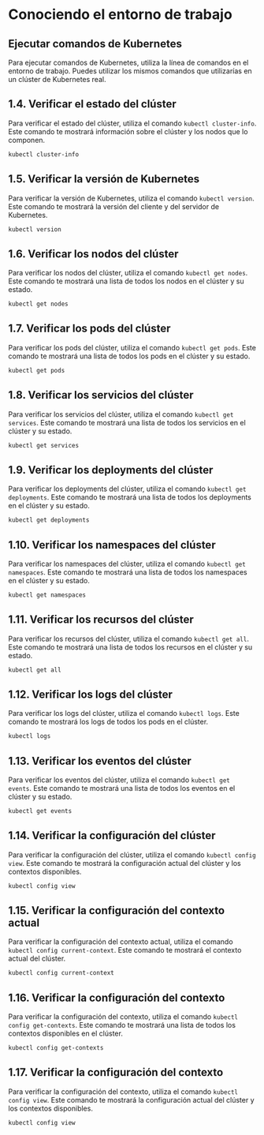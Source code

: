 # Conociendo el entorno de trabajo
## Ejecutar comandos de Kubernetes
Para ejecutar comandos de Kubernetes, utiliza la línea de comandos en el entorno de trabajo. Puedes utilizar los mismos comandos que utilizarías en un clúster de Kubernetes real.

## 1.4. Verificar el estado del clúster
Para verificar el estado del clúster, utiliza el comando `kubectl cluster-info`. Este comando te mostrará información sobre el clúster y los nodos que lo componen.
```bash
kubectl cluster-info
```

## 1.5. Verificar la versión de Kubernetes
Para verificar la versión de Kubernetes, utiliza el comando `kubectl version`. Este comando te mostrará la versión del cliente y del servidor de Kubernetes.
```bash
kubectl version
```

## 1.6. Verificar los nodos del clúster
Para verificar los nodos del clúster, utiliza el comando `kubectl get nodes`. Este comando te mostrará una lista de todos los nodos en el clúster y su estado.
```bash
kubectl get nodes
```

## 1.7. Verificar los pods del clúster
Para verificar los pods del clúster, utiliza el comando `kubectl get pods`. Este comando te mostrará una lista de todos los pods en el clúster y su estado.
```bash
kubectl get pods
```

## 1.8. Verificar los servicios del clúster
Para verificar los servicios del clúster, utiliza el comando `kubectl get services`. Este comando te mostrará una lista de todos los servicios en el clúster y su estado.
```bash
kubectl get services
```

## 1.9. Verificar los deployments del clúster
Para verificar los deployments del clúster, utiliza el comando `kubectl get deployments`. Este comando te mostrará una lista de todos los deployments en el clúster y su estado.
```bash
kubectl get deployments
```

## 1.10. Verificar los namespaces del clúster
Para verificar los namespaces del clúster, utiliza el comando `kubectl get namespaces`. Este comando te mostrará una lista de todos los namespaces en el clúster y su estado.
```bash
kubectl get namespaces
```

## 1.11. Verificar los recursos del clúster
Para verificar los recursos del clúster, utiliza el comando `kubectl get all`. Este comando te mostrará una lista de todos los recursos en el clúster y su estado.
```bash
kubectl get all
```

## 1.12. Verificar los logs del clúster
Para verificar los logs del clúster, utiliza el comando `kubectl logs`. Este comando te mostrará los logs de todos los pods en el clúster.
```bash
kubectl logs
```

## 1.13. Verificar los eventos del clúster
Para verificar los eventos del clúster, utiliza el comando `kubectl get events`. Este comando te mostrará una lista de todos los eventos en el clúster y su estado.
```bash
kubectl get events
```

## 1.14. Verificar la configuración del clúster
Para verificar la configuración del clúster, utiliza el comando `kubectl config view`. Este comando te mostrará la configuración actual del clúster y los contextos disponibles.
```bash
kubectl config view
```

## 1.15. Verificar la configuración del contexto actual
Para verificar la configuración del contexto actual, utiliza el comando `kubectl config current-context`. Este comando te mostrará el contexto actual del clúster.
```bash
kubectl config current-context
```

## 1.16. Verificar la configuración del contexto
Para verificar la configuración del contexto, utiliza el comando `kubectl config get-contexts`. Este comando te mostrará una lista de todos los contextos disponibles en el clúster.
```bash
kubectl config get-contexts
```

## 1.17. Verificar la configuración del contexto
Para verificar la configuración del contexto, utiliza el comando `kubectl config view`. Este comando te mostrará la configuración actual del clúster y los contextos disponibles.
```bash
kubectl config view
```